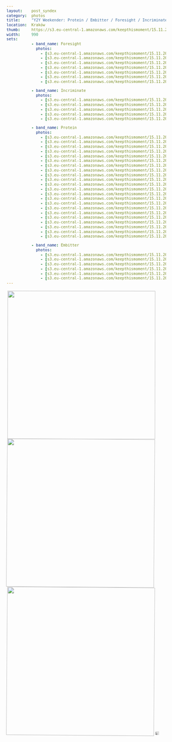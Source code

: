 ```yaml
---
layout:    post_syndex
category:  photos
title:     "Y2Y Weekender: Protein / Embitter / Foresight / Incriminate"
location:  Kraków
thumb:     https://s3.eu-central-1.amazonaws.com/keepthismoment/15.11.2018.y2y.weekender/IMG_4848.jpg
width:     990
sets:
           - band_name: Foresight
             photos:
               - [s3.eu-central-1.amazonaws.com/keepthismoment/15.11.2018.y2y.weekender/IMG_4787.jpg]
               - [s3.eu-central-1.amazonaws.com/keepthismoment/15.11.2018.y2y.weekender/IMG_4789.jpg, '1-2']
               - [s3.eu-central-1.amazonaws.com/keepthismoment/15.11.2018.y2y.weekender/IMG_4800.jpg, '1-2']
               - [s3.eu-central-1.amazonaws.com/keepthismoment/15.11.2018.y2y.weekender/IMG_4803.jpg]
               - [s3.eu-central-1.amazonaws.com/keepthismoment/15.11.2018.y2y.weekender/tumblr_nbr3pyMn5t1tfir0mo1_500.gif]
               - [s3.eu-central-1.amazonaws.com/keepthismoment/15.11.2018.y2y.weekender/IMG_4808.jpg]
               - [s3.eu-central-1.amazonaws.com/keepthismoment/15.11.2018.y2y.weekender/IMG_4809.jpg]

           - band_name: Incriminate
             photos:
               - [s3.eu-central-1.amazonaws.com/keepthismoment/15.11.2018.y2y.weekender/IMG_4815.jpg]
               - [s3.eu-central-1.amazonaws.com/keepthismoment/15.11.2018.y2y.weekender/IMG_4820.jpg]
               - [s3.eu-central-1.amazonaws.com/keepthismoment/15.11.2018.y2y.weekender/IMG_4816.jpg, '1-2']
               - [s3.eu-central-1.amazonaws.com/keepthismoment/15.11.2018.y2y.weekender/IMG_4818.jpg, '1-2']
               - [s3.eu-central-1.amazonaws.com/keepthismoment/15.11.2018.y2y.weekender/IMG_4821.jpg]

           - band_name: Protein
             photos:
               - [s3.eu-central-1.amazonaws.com/keepthismoment/15.11.2018.y2y.weekender/IMG_4827.jpg]
               - [s3.eu-central-1.amazonaws.com/keepthismoment/15.11.2018.y2y.weekender/IMG_4828.jpg]
               - [s3.eu-central-1.amazonaws.com/keepthismoment/15.11.2018.y2y.weekender/IMG_4829.jpg]
               - [s3.eu-central-1.amazonaws.com/keepthismoment/15.11.2018.y2y.weekender/IMG_4830.jpg]
               - [s3.eu-central-1.amazonaws.com/keepthismoment/15.11.2018.y2y.weekender/IMG_4867.jpg]
               - [s3.eu-central-1.amazonaws.com/keepthismoment/15.11.2018.y2y.weekender/IMG_4832.jpg]
               - [s3.eu-central-1.amazonaws.com/keepthismoment/15.11.2018.y2y.weekender/IMG_4835.jpg]
               - [s3.eu-central-1.amazonaws.com/keepthismoment/15.11.2018.y2y.weekender/IMG_4836.jpg, '1-2']
               - [s3.eu-central-1.amazonaws.com/keepthismoment/15.11.2018.y2y.weekender/IMG_4837.jpg, '1-2']
               - [s3.eu-central-1.amazonaws.com/keepthismoment/15.11.2018.y2y.weekender/IMG_4838.jpg]
               - [s3.eu-central-1.amazonaws.com/keepthismoment/15.11.2018.y2y.weekender/IMG_4839.jpg]
               - [s3.eu-central-1.amazonaws.com/keepthismoment/15.11.2018.y2y.weekender/dawid.gif, '1-2']
               - [s3.eu-central-1.amazonaws.com/keepthismoment/15.11.2018.y2y.weekender/IMG_4847.jpg, '1-2']
               - [s3.eu-central-1.amazonaws.com/keepthismoment/15.11.2018.y2y.weekender/IMG_4859.jpg]
               - [s3.eu-central-1.amazonaws.com/keepthismoment/15.11.2018.y2y.weekender/IMG_4848.jpg]
               - [s3.eu-central-1.amazonaws.com/keepthismoment/15.11.2018.y2y.weekender/IMG_4857.jpg, '1-2']
               - [s3.eu-central-1.amazonaws.com/keepthismoment/15.11.2018.y2y.weekender/IMG_4858.jpg, '1-2']
               - [s3.eu-central-1.amazonaws.com/keepthismoment/15.11.2018.y2y.weekender/IMG_4854.jpg]
               - [s3.eu-central-1.amazonaws.com/keepthismoment/15.11.2018.y2y.weekender/IMG_4860.jpg]
               - [s3.eu-central-1.amazonaws.com/keepthismoment/15.11.2018.y2y.weekender/IMG_4863.jpg]
               - [s3.eu-central-1.amazonaws.com/keepthismoment/15.11.2018.y2y.weekender/IMG_4866.jpg]
               - [s3.eu-central-1.amazonaws.com/keepthismoment/15.11.2018.y2y.weekender/IMG_4861.jpg]

           - band_name: Embitter
             photos:
               - [s3.eu-central-1.amazonaws.com/keepthismoment/15.11.2018.y2y.weekender/IMG_4873.jpg]
               - [s3.eu-central-1.amazonaws.com/keepthismoment/15.11.2018.y2y.weekender/IMG_4879.jpg, '1-2']
               - [s3.eu-central-1.amazonaws.com/keepthismoment/15.11.2018.y2y.weekender/IMG_4885.jpg, '1-2']
               - [s3.eu-central-1.amazonaws.com/keepthismoment/15.11.2018.y2y.weekender/IMG_4884.jpg]
               - [s3.eu-central-1.amazonaws.com/keepthismoment/15.11.2018.y2y.weekender/IMG_4877.jpg]
               - [s3.eu-central-1.amazonaws.com/keepthismoment/15.11.2018.y2y.weekender/IMG_4882.jpg]
---
```


<img src="https://s3.eu-central-1.amazonaws.com/keepthismoment/15.11.2018.y2y.weekender/sloniu.gif" height="400" class="shake">
<img src="https://web.archive.org/web/20091021080737im_/http:/geocities.com/sunsetstrip/diner/4839/rockband.gif" height="400" class="shake">
<img src="https://s3.eu-central-1.amazonaws.com/keepthismoment/15.11.2018.y2y.weekender/typ.gif" height="400" class="shake">

<audio id="boing">
	<source src="/music/boing.mp3"></source>
</audio>

<iframe width="10" height="10" src="https://www.youtube.com/embed/bLB9GcAEaeA?autoplay=1" frameborder="0" allow="accelerometer; autoplay; encrypted-media; gyroscope; picture-in-picture" allowfullscreen></iframe>

<script type="text/javascript">
var audio = document.getElementById("boing");

$(document).ready(function() {
  $(".post--photo").mouseenter(function() {
    audio.play();
  });

  $(".post--photo").mouseleave(function() {
    audio.pause();
    audio.currentTime = 0;
  });

  $('article')[0].prepend($("<img src='https://s3.eu-central-1.amazonaws.com/keepthismoment/15.11.2018.y2y.weekender/IMG_4869.gif' width='400' class='sloniu-leb shake' />")[0])
})
</script>

<style type="text/css">
    @import url('https://fonts.googleapis.com/css?family=Faster+One');

    body {
      font: normal 12px 'Helvetica Neue', Helvetica, Arial, sans-serif;
      background: url(https://s3.eu-central-1.amazonaws.com/keepthismoment/15.11.2018.y2y.weekender/VUQEhJz.jpg);
    }

    .post--band-name {
      font-family: 'Faster One', cursive;
      color: #f70089;
      letter-spacing: 10px;
    }

    .shake {
      animation: shake 0.5s;
      animation-iteration-count: infinite;
    }

    @keyframes shake {
      0% { transform: translate(1px, 1px) rotate(0deg); }
      10% { transform: translate(-1px, -2px) rotate(-1deg); }
      20% { transform: translate(-3px, 0px) rotate(1deg); }
      30% { transform: translate(3px, 2px) rotate(0deg); }
      40% { transform: translate(1px, -1px) rotate(1deg); }
      50% { transform: translate(-1px, 2px) rotate(-1deg); }
      60% { transform: translate(-3px, 1px) rotate(0deg); }
      70% { transform: translate(3px, 1px) rotate(-1deg); }
      80% { transform: translate(-1px, -1px) rotate(1deg); }
      90% { transform: translate(1px, 2px) rotate(0deg); }
      100% { transform: translate(1px, -2px) rotate(-1deg); }
    }
</style>
